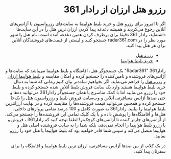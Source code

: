 <div dir="rtl">
 <h1>رزرو هتل ارزان از رادار 361</h1>
اگر تا امروز برای  رزرو هتل و خرید بلیط هواپیما به سایت‌های رزرواسیون یا آژانس‌های آنلاین رجوع می‌کردید و همیشه دغدغه پیدا کردن ارزان ترین هتل را در این سایت‌ها داشته‌اید، رادار 361 دقیقا برای برطرف کردن همین دغدغه آمده است. نام هتل یا شهر مورد نظر را در radar361.com جستجو کنید و  لیستی از قیمت‌های فروشندگان آنلاین برای هر هتل پیدا کنید.
 <ul>
 <li><a href="https://radar361.com" rel="follow">رزرو هتل</a></li>
 <li><a href="https://radar361.com/flights" rel="follow">خرید بلیط هواپیما</a></li>
 </ul>
 رادار361 "Radar361" یک جستجوگر هتل، اقامتگاه و بلیط هواپیما می‌باشد که سایت‌ها و آژانس‌های فروشنده و تامین‌کننده را جستجو کرده و امکان مقایسه و <a href="https://radar361.com/flights" rel="follow">بلیط هواپیما ارزان</a> و <a href="https://radar361.com" rel="follow">رزرو هتل</a> را فراهم می‌نماید. اگر بخواهیم ساده‌تر بیان کنیم زمانی که شما به دنبال خرید بلیط هواپیما هستید وارد یک سایت فروش بلیط آنلاین شده جستجو کرده و بلیط خود را رزرو می‌نمایید اما با کمک متاسرچ یا همان جستجوگر رادار361 می‌توانید ده‌ها و حتی صدها آژانس مسافرتی آنلاین و وب‌سایت فروش بلیط و رزرواسیون هتل را یک‌جا جستجو کرده و همچنین می‌توانید قیمت فروشنده‌ها را مقایسه کرده و در نهایت ارزانترین بلیط هواپیما را بیابید. رادار361 به صورت کامل و 100 درصد تمامی پروازهای داخلی، هتل‌ها و اقامتگاه‌ها را پوشش داده و با یک کلیک تمامی این فروشنده‌ها را جستجو می‌کند، از آژانس‌های چارتر کننده تا آژانس‌های کوچک‌تر! لطفا توجه کنید که رادار361 ، فروش و یا رزرو بلیط هواپیما را انجام نمی‌دهد، بلکه شما را به سایت فروشنده اصلی هتل و هواپیما متصل می‌کند و سپس شما قادر خواهید بود که بلیط هواپیما یا هتل خود را رزرو نمایید.

در یک کلام، از بین صدها آزانس مسافرتی، ارزان ترین بلیط هواپیما و اقامتگاه را برای سفرتان پیدا کنید.
</div>
